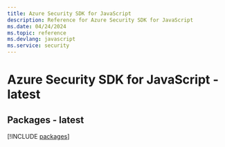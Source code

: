 ```yaml
---
title: Azure Security SDK for JavaScript
description: Reference for Azure Security SDK for JavaScript
ms.date: 04/24/2024
ms.topic: reference
ms.devlang: javascript
ms.service: security
---
```

# Azure Security SDK for JavaScript - latest
## Packages - latest
[!INCLUDE [packages](security-index.md)]
